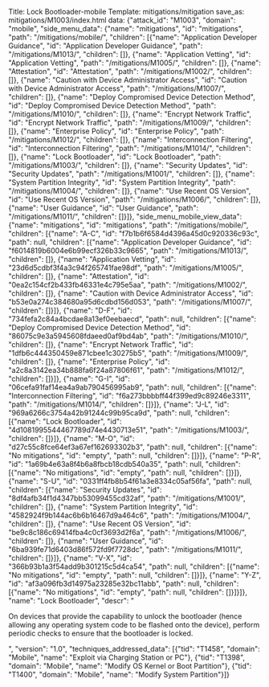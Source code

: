 Title: Lock Bootloader-mobile
Template: mitigations/mitigation
save_as: mitigations/M1003/index.html
data: {"attack_id": "M1003", "domain": "mobile", "side_menu_data": {"name": "mitigations", "id": "mitigations", "path": "/mitigations/mobile/", "children": [{"name": "Application Developer Guidance", "id": "Application Developer Guidance", "path": "/mitigations/M1013/", "children": []}, {"name": "Application Vetting", "id": "Application Vetting", "path": "/mitigations/M1005/", "children": []}, {"name": "Attestation", "id": "Attestation", "path": "/mitigations/M1002/", "children": []}, {"name": "Caution with Device Administrator Access", "id": "Caution with Device Administrator Access", "path": "/mitigations/M1007/", "children": []}, {"name": "Deploy Compromised Device Detection Method", "id": "Deploy Compromised Device Detection Method", "path": "/mitigations/M1010/", "children": []}, {"name": "Encrypt Network Traffic", "id": "Encrypt Network Traffic", "path": "/mitigations/M1009/", "children": []}, {"name": "Enterprise Policy", "id": "Enterprise Policy", "path": "/mitigations/M1012/", "children": []}, {"name": "Interconnection Filtering", "id": "Interconnection Filtering", "path": "/mitigations/M1014/", "children": []}, {"name": "Lock Bootloader", "id": "Lock Bootloader", "path": "/mitigations/M1003/", "children": []}, {"name": "Security Updates", "id": "Security Updates", "path": "/mitigations/M1001/", "children": []}, {"name": "System Partition Integrity", "id": "System Partition Integrity", "path": "/mitigations/M1004/", "children": []}, {"name": "Use Recent OS Version", "id": "Use Recent OS Version", "path": "/mitigations/M1006/", "children": []}, {"name": "User Guidance", "id": "User Guidance", "path": "/mitigations/M1011/", "children": []}]}, "side_menu_mobile_view_data": {"name": "mitigations", "id": "mitigations", "path": "/mitigations/mobile/", "children": [{"name": "A-C", "id": "f7b1b6f6584d4396a45d0c920336c93c", "path": null, "children": [{"name": "Application Developer Guidance", "id": "f6014819b6004e6b99ecf326b33c9665", "path": "/mitigations/M1013/", "children": []}, {"name": "Application Vetting", "id": "23d6d5cdbf3f4a3c94f265741fae98df", "path": "/mitigations/M1005/", "children": []}, {"name": "Attestation", "id": "0ea2c154cf2b433fb46331e4c795e5aa", "path": "/mitigations/M1002/", "children": []}, {"name": "Caution with Device Administrator Access", "id": "b53e0a274c384680a95d6cdbd156d053", "path": "/mitigations/M1007/", "children": []}]}, {"name": "D-F", "id": "734fefa2c84a4bcdae8a13ef0eebaecd", "path": null, "children": [{"name": "Deploy Compromised Device Detection Method", "id": "86075c9e3a5945608fdaeed0af9bd4ab", "path": "/mitigations/M1010/", "children": []}, {"name": "Encrypt Network Traffic", "id": "1dfb6c444350459e871cbee1c30275b5", "path": "/mitigations/M1009/", "children": []}, {"name": "Enterprise Policy", "id": "a2c8a3142ea34b888fa6f24a87806f61", "path": "/mitigations/M1012/", "children": []}]}, {"name": "G-I", "id": "06cefa91faf14ea4a9ab790456995ab9", "path": null, "children": [{"name": "Interconnection Filtering", "id": "f6a273bbbbff44f399ed9c89246e3311", "path": "/mitigations/M1014/", "children": []}]}, {"name": "J-L", "id": "969a6266c3754a42b91244c99b95ca9d", "path": null, "children": [{"name": "Lock Bootloader", "id": "4d1081995544467789d74e4430713e51", "path": "/mitigations/M1003/", "children": []}]}, {"name": "M-O", "id": "d27c55c8fce64ef3a67ef162693302b3", "path": null, "children": [{"name": "No mitigations", "id": "empty", "path": null, "children": []}]}, {"name": "P-R", "id": "1a69b4e63a8f4b6a8fbcb18cdb540a35", "path": null, "children": [{"name": "No mitigations", "id": "empty", "path": null, "children": []}]}, {"name": "S-U", "id": "0331ff4fb8b54f61a3e8334c05af56fa", "path": null, "children": [{"name": "Security Updates", "id": "8df4afb34f1d4347bb53099455cd32af", "path": "/mitigations/M1001/", "children": []}, {"name": "System Partition Integrity", "id": "4582924f9b144ac6b6b16467d9a464c6", "path": "/mitigations/M1004/", "children": []}, {"name": "Use Recent OS Version", "id": "be9c8c186c69414fba4c0cf3693d2f6a", "path": "/mitigations/M1006/", "children": []}, {"name": "User Guidance", "id": "6ba939fe71d6403d86f572fd9f7728dc", "path": "/mitigations/M1011/", "children": []}]}, {"name": "V-X", "id": "366b93b1a3f54add9b301215c5d4ca54", "path": null, "children": [{"name": "No mitigations", "id": "empty", "path": null, "children": []}]}, {"name": "Y-Z", "id": "af3a096fb3d14975a23285e32bc11abb", "path": null, "children": [{"name": "No mitigations", "id": "empty", "path": null, "children": []}]}]}, "name": "Lock Bootloader", "descr": "<p>On devices that provide the capability to unlock the bootloader (hence allowing any operating system code to be flashed onto the device), perform periodic checks to ensure that the bootloader is locked.</p>", "version": "1.0", "techniques_addressed_data": [{"tid": "T1458", "domain": "Mobile", "name": "Exploit via Charging Station or PC"}, {"tid": "T1398", "domain": "Mobile", "name": "Modify OS Kernel or Boot Partition"}, {"tid": "T1400", "domain": "Mobile", "name": "Modify System Partition"}]}